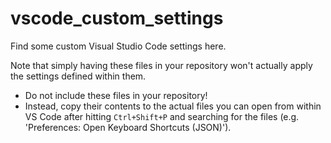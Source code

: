 # vscode_custom_settings
Find some custom Visual Studio Code settings here.

Note that simply having these files in your repository won't actually apply the settings defined within them.
- Do not include these files in your repository!
- Instead, copy their contents to the actual files you can open from within VS Code after hitting `Ctrl+Shift+P` and searching for the files (e.g. 'Preferences: Open Keyboard Shortcuts (JSON)').
